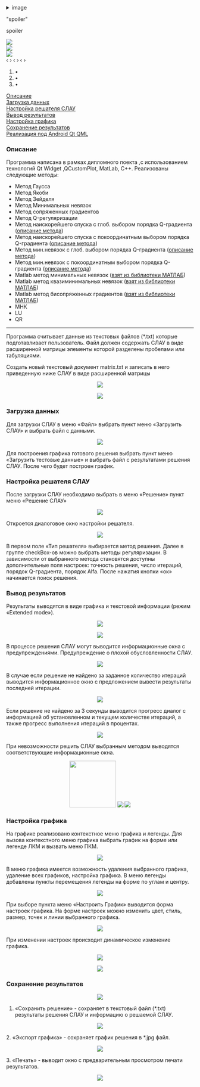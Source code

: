<details> 
  <summary>image</summary>
   <p align="center">
  <img src="./images/image007.png" >
</p>

</details>

"spoiler"

spoiler

<div class="carousel">
    <div class="carousel-inner">
        <input class="carousel-open" type="radio" id="carousel-1" name="carousel" aria-hidden="true" hidden="" checked="checked">
        <div class="carousel-item">
            <img src="./images/image004.png">
        </div>
        <input class="carousel-open" type="radio" id="carousel-2" name="carousel" aria-hidden="true" hidden="">
        <div class="carousel-item">
            <img src="./images/image006.png">
        </div>
        <input class="carousel-open" type="radio" id="carousel-3" name="carousel" aria-hidden="true" hidden="">
        <div class="carousel-item">
            <img src="./images/image004.png">
        </div>
        <label for="carousel-3" class="carousel-control prev control-1">‹</label>
        <label for="carousel-2" class="carousel-control next control-1">›</label>
        <label for="carousel-1" class="carousel-control prev control-2">‹</label>
        <label for="carousel-3" class="carousel-control next control-2">›</label>
        <label for="carousel-2" class="carousel-control prev control-3">‹</label>
        <label for="carousel-1" class="carousel-control next control-3">›</label>
        <ol class="carousel-indicators">
            <li>
                <label for="carousel-1" class="carousel-bullet">•</label>
            </li>
            <li>
                <label for="carousel-2" class="carousel-bullet">•</label>
            </li>
            <li>
                <label for="carousel-3" class="carousel-bullet">•</label>
            </li>
        </ol>
    </div>
</div>


[Описание](#0)    
[Загрузка данных](#1)    
[Настройка решателя СЛАУ](#2)    
[Вывод результатов](#3)    
[Настройка графика](#4)    
[Сохранение результатов](#5)    
[Реализация под Android Qt QML](./slau-qml/slau_qml)    
<a name="0"></a>
### Описание
Программа написана в рамках дипломного поекта ,с использованием технологий Qt Widget ,QCustomPlot, MatLab, С++.
Реализованы следующие методы:
- Метод Гаусса
- Метод Якоби
- Метод Зейделя
- Метод Минимальных невязок
- Метод сопряженных градиентов
- Метод Q-регуляризации
- Метод наискорейшего спуска с глоб. выбором порядка Q-градиента ([описание метода](http://www.ivdon.ru/ru/magazine/archive/n3y2015/3150))
- Метод наискорейшего спуска с покоординатным выбором порядка Q-градиента ([описание метода](http://www.ivdon.ru/ru/magazine/archive/n3y2015/3150))
- Метод мин.невязок с глоб. выбором порядка Q-градиента ([описание метода](http://www.ivdon.ru/ru/magazine/archive/n3y2015/3150))
- Метод мин.невязок с покоординатным выбором порядка Q-градиента ([описание метода](http://www.ivdon.ru/ru/magazine/archive/n3y2015/3150))
- Matlab метод минимальных невязок ([взят из библиотеки МАТЛАБ](http://www.mathworks.com/help/matlab/ref/minres.html))
- Matlab метод квазиминимальных невязок ([взят из библиотеки МАТЛАБ](http://www.mathworks.com/help/matlab/ref/qmr.html))
- Matlab метод бисопряженных градиентов ([взят из библиотеки МАТЛАБ](http://www.mathworks.com/help/matlab/ref/bicg.html))
- МНК
- LU
- QR

_ _ _

Программа считывает данные из текстовых файлов (*.txt) которые подготавливает пользователь. Файл должен содержать СЛАУ в виде расширенной матрицы элементы которой разделены пробелами или табуляциями.
<p>Создать новый текстовый документ matrix.txt и записать в него приведенную ниже СЛАУ в виде расширенной матрицы</p>
<p align="center">
  <img src="./images/image001.png" >
</p>
<p align="center">
  <img src="./images/image003.png" >
</p>

<a name="1"></a>
### Загрузка данных
Для загрузки СЛАУ в меню «Файл» выбрать пункт меню «Загрузить СЛАУ» и выбрать файл с данными.
<p align="center">
  <img src="./images/image004.png" >
</p>

Для построения графика готового решения выбрать пункт меню «Загрузить тестовые данные» и выбрать файл с результатами решения СЛАУ. После чего будет построен график.
<a name="2"></a>
### Настройка решателя СЛАУ 
После загрузки СЛАУ необходимо выбрать в меню «Решение» пункт меню «Решение СЛАУ»
<p align="center">
  <img src="./images/image005.png" >
</p>

Откроется диалоговое окно настройки решателя.
<p align="center">
  <img src="./images/image006.png" >
</p>

В первом поле «Тип решателя» выбирается метод решения. Далее в группе checkBox-ов можно выбрать методы регуляризации. В зависимости от выбранного метода становятся доступны дополнительные поля настроек:
точность решения, число итераций, порядок Q-градиента, порядок Alfa. После нажатия кнопки «ок» начинается поиск решения.
<a name="3"></a>
### Вывод результатов 
Результаты выводятся в виде графика и текстовой информации (режим «Extended mode»).
<p align="center">
  <img src="./images/image013.png" >
</p>
<p align="center">
  <img src="./images/image015.png" >
</p>

В процессе решения СЛАУ могут выводится информационные окна с
предупреждениями.
Предупреждение о плохой обусловленности СЛАУ.
<p align="center">
  <img src="./images/image007.png" >
</p>

В случае если решение не найдено за заданное количество итераций выводится информационное окно с предложением вывести результаты последней итерации.
<p align="center">
  <img src="./images/image008.png" >
</p>

Если решение не найдено за 3 секунды выводится прогресс диалог с информацией об установленном и текущем количестве итераций, а также прогресс выполнения итераций в процентах.
<p align="center">
  <img src="./images/image009.png" >
</p>

При невозможности решить СЛАУ выбранным методом выводятся соответствующие информационные окна.
<p align="center">
  <img src="./images/image010.png"  height="125">
  <img src="./images/image011.png" >
  <img src="./images/image012.png" >
</p>

<a name="4"></a>
### Настройка графика 
На графике реализовано контекстное меню графика и легенды. Для вызова контекстного меню графика выбрать график на форме или легенде ЛКМ и вызвать меню ПКМ.
<p align="center">
  <img src="./images/image016.png" >
</p>

В меню графика имеется возможность удаления выбранного графика, удаление всех графиков, настройка графика. 
В меню легенды добавлены пункты перемещения легенды на форме по углам и центру. 
<p align="center">
  <img src="./images/image017.png" >
</p>

При выборе пункта меню «Настроить График» выводится форма настроек графика. На форме настроек можно изменить цвет, стиль, размер, точек и линии выбранного графика. 
<p align="center">
  <img src="./images/image018.png" >
</p>

При изменении настроек происходит динамическое изменение графика.
<p align="center">
  <img src="./images/image019.png" >
</p>
<p align="center">
  <img src="./images/image020.png" >
</p>

<a name="5"></a>
### Сохранение результатов
<p align="center">
  <img src="./images/image004.png" >
</p>

1. «Сохранить решение» - сохраняет в текстовый файл (*.txt) результаты решения СЛАУ и информацию о решаемой СЛАУ.
<p align="center">
  <img src="./images/image015.png" >
</p>
2. «Экспорт графика» - сохраняет график решения в *.jpg файл.
<p align="center">
  <img src="./images/image022.png" >
</p>
3. «Печать» - выводит окно с предварительным просмотром печати результатов.
<p align="center">
  <img src="./images/image024.png" >
</p>
